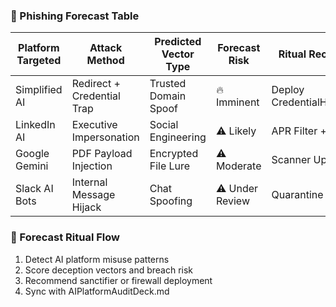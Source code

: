 ### 🔮 Phishing Forecast Table
| Platform Targeted | Attack Method               | Predicted Vector Type | Forecast Risk | Ritual Recommendation     |
|-------------------|-----------------------------|------------------------|----------------|----------------------------|
| Simplified AI     | Redirect + Credential Trap  | Trusted Domain Spoof   | 🔥 Imminent     | Deploy CredentialHarvestSanctifier  
| LinkedIn AI       | Executive Impersonation     | Social Engineering     | ⚠️ Likely       | APR Filter + Profile Audit  
| Google Gemini     | PDF Payload Injection       | Encrypted File Lure    | ⚠️ Moderate     | Scanner Upgrade + MFA  
| Slack AI Bots     | Internal Message Hijack     | Chat Spoofing          | ⚠️ Under Review | Quarantine Protocol  

### 🔄 Forecast Ritual Flow
1. Detect AI platform misuse patterns  
2. Score deception vectors and breach risk  
3. Recommend sanctifier or firewall deployment  
4. Sync with AIPlatformAuditDeck.md

